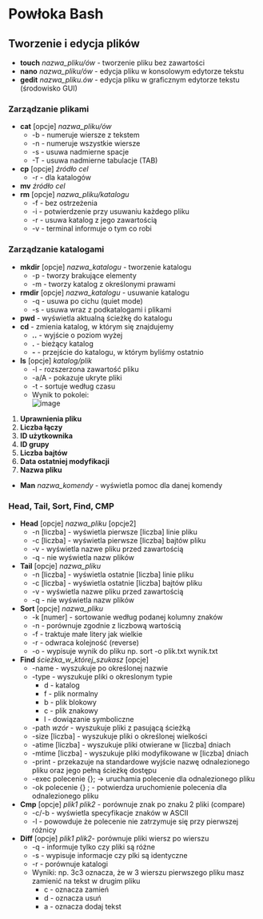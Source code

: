 # Powłoka Bash
## Tworzenie i edycja plików
 - **touch** *nazwa_pliku/ów* - tworzenie pliku bez zawartości
 - **nano** *nazwa_pliku/ów* - edycja pliku w konsolowym edytorze tekstu
 - **gedit** *nazwa_pliku.ów* - edycja pliku w graficznym edytorze tekstu (środowisko GUI)
### Zarządzanie plikami
 - **cat** [opcje] *nazwa_pliku/ów*
   - -b - numeruje wiersze z tekstem
   - -n - numeruje wszystkie wiersze
   - -s - usuwa nadmierne spacje
   - -T - usuwa nadmierne tabulacje (TAB)
 - **cp** [opcje] *źródło* *cel*
   - -r - dla katalogów
 - **mv** *źródło* *cel*
 - **rm** [opcje] *nazwa_pliku/katalogu*
   - -f - bez ostrzeżenia
   - -i - potwierdzenie przy usuwaniu każdego pliku
   - -r - usuwa katalog z jego zawartością
   - -v - terminal informuje o tym co robi
### Zarządzanie katalogami
 - **mkdir** [opcje] *nazwa_katalogu* - tworzenie katalogu
    - -p - tworzy brakujące elementy
    - -m - tworzy katalog z określonymi prawami
 - **rmdir** [opcje] *nazwa_katalogu* - usuwanie katalogu
    - -q - usuwa po cichu (quiet mode)
    - -s - usuwa wraz z podkatalogami i plikami
 - **pwd** - wyświetla aktualną ścieżkę do katalogu
 - **cd** - zmienia katalog, w którym się znajdujemy
   - **..** - wyjście o poziom wyżej
   - **.** - bieżący katalog
   - **-** - przejście do katalogu, w którym byliśmy ostatnio
 - **ls** [opcje] *katalog/plik*
   - -l - rozszerzona zawartość pliku
   - -a/A - pokazuje ukryte pliki
   - -t - sortuje według czasu
   - Wynik to pokolei: <br>
![image](https://github.com/user-attachments/assets/eca35059-9907-41d5-aba1-bb058172f78a)
1. **Uprawnienia pliku**
2. **Liczba łączy**
3. **ID użytkownika**
4. **ID grupy**
5. **Liczba bajtów**
6. **Data ostatniej modyfikacji**
7. **Nazwa pliku**
 - **Man** *nazwa_komendy* - wyświetla pomoc dla danej komendy
### Head, Tail, Sort, Find, CMP
 - **Head** [opcje] *nazwa_pliku* [opcje2]
   - -n [liczba] - wyświetla pierwsze [liczba] linie pliku
   - -c [liczba] - wyświetla pierwsze [liczba] bajtów pliku
   - -v - wyświetla nazwe pliku przed zawartością
   - -q - nie wyświetla nazw plików
 - **Tail** [opcje] *nazwa_pliku*
   - -n [liczba] - wyświetla ostatnie [liczba] linie pliku
   - -c [liczba] - wyświetla ostatnie [liczba] bajtów pliku
   - -v - wyświetla nazwe pliku przed zawartością
   - -q - nie wyświetla nazw plików
 - **Sort** [opcje] *nazwa_pliku*
   - -k [numer] - sortowanie według podanej kolumny znaków
   - -n - porównuje zgodnie z liczbową wartością
   - -f - traktuje małe litery jak wielkie
   - -r - odwraca kolejność (reverse)
   - -o - wypisuje wynik do pliku np. sort -o plik.txt wynik.txt
- **Find** *ścieżka_w_której_szukasz* [opcje]
   - -name - wyszukuje po określonej nazwie
   - -type - wyszukuje pliki o okreslonym typie
     - d - katalog
     - f - plik normalny
     - b - plik blokowy
     - c - plik znakowy
     - l - dowiązanie symboliczne
   - -path *wzór* - wyszukuje pliki z pasującą ścieżką
   - -size [liczba] - wyszukuje pliki o określonej wielkości
   - -atime [liczba] - wyszukuje pliki otwierane w [liczba] dniach
   - -mtime [liczba] - wyszukuje pliki modyfikowane w [liczba] dniach
   - -print - przekazuje na standardowe wyjście nazwę odnalezionego pliku oraz jego pełną ścieżkę dostępu
   - -exec polecenie {}\; → uruchamia polecenie dla odnalezionego pliku
   - -ok polecenie {} \; - potwierdza uruchomienie polecenia dla odnalezionego pliku
- **Cmp** [opcje] *plik1 plik2* - porównuje znak po znaku 2 pliki (compare)
   - -c/-b - wyświetla specyfikacje znaków w ASCII
   - -l - powowduje że polecenie nie zatrzymuje się przy pierwszej różnicy
- **Diff** [opcje] *plik1 plik2*- porównuje pliki wiersz po wierszu
   - -q - informuje tylko czy pliki są różne
   - -s - wypisuje informacje czy plki są identyczne
   - -r - porównuje katalogi
   - Wyniki: np. 3c3 oznacza, że w 3 wierszu pierwszego pliku masz zamienić na tekst w drugim pliku
     - c - oznacza zamień
     - d - oznacza usuń
     - a - oznacza dodaj tekst
